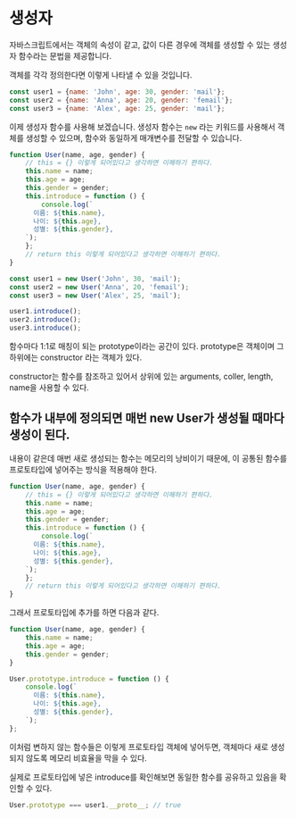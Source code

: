 # 생성자

자바스크립트에서는 객체의 속성이 같고, 값이 다른 경우에 객체를 생성할 수 있는 생성자 함수라는 문법을 제공합니다.

객체를 각각 정의한다면 이렇게 나타낼 수 있을 것입니다.

```js
const user1 = {name: 'John', age: 30, gender: 'mail'};
const user2 = {name: 'Anna', age: 20, gender: 'femail'};
const user3 = {name: 'Alex', age: 25, gender: 'mail'};
```

이제 생성자 함수를 사용해 보겠습니다. 생성자 함수는 `new` 라는 키워드를 사용해서 객체를 생성할 수 있으며, 함수와 동일하게 매개변수를 전달할 수 있습니다.

```js
function User(name, age, gender) {
	// this = {} 이렇게 되어있다고 생각하면 이해하기 편하다.
	this.name = name;
	this.age = age;
	this.gender = gender;
	this.introduce = function () {
		console.log(`
      이름: ${this.name},
      나이: ${this.age},
      성별: ${this.gender},
    `);
	};
	// return this 이렇게 되어있다고 생각하면 이해하기 편하다.
}

const user1 = new User('John', 30, 'mail');
const user2 = new User('Anna', 20, 'femail');
const user3 = new User('Alex', 25, 'mail');

user1.introduce();
user2.introduce();
user3.introduce();
```

함수마다 1:1로 매칭이 되는 prototype이라는 공간이 있다. prototype은 객체이며 그 하위에는 constructor 라는 객체가 있다.

constructor는 함수를 참조하고 있어서 상위에 있는 arguments, coller, length, name을 사용할 수 있다.

## 함수가 내부에 정의되면 매번 new User가 생성될 때마다 생성이 된다.

내용이 같은데 매번 새로 생성되는 함수는 메모리의 낭비이기 때문에, 이 공통된 함수를 프로토타입에 넣어주는 방식을 적용해야 한다.

```js
function User(name, age, gender) {
	// this = {} 이렇게 되어있다고 생각하면 이해하기 편하다.
	this.name = name;
	this.age = age;
	this.gender = gender;
	this.introduce = function () {
		console.log(`
      이름: ${this.name},
      나이: ${this.age},
      성별: ${this.gender},
    `);
	};
	// return this 이렇게 되어있다고 생각하면 이해하기 편하다.
}
```

그래서 프로토타입에 추가를 하면 다음과 같다.

```js
function User(name, age, gender) {
	this.name = name;
	this.age = age;
	this.gender = gender;
}

User.prototype.introduce = function () {
	console.log(`
      이름: ${this.name},
      나이: ${this.age},
      성별: ${this.gender},
    `);
};
```

이처럼 변하지 않는 함수들은 이렇게 프로토타입 객체에 넣어두면, 객체마다 새로 생성되지 않도록 메모리 비효율을 막을 수 있다.

실제로 프로토타입에 넣은 introduce를 확인해보면 동일한 함수를 공유하고 있음을 확인할 수 있다.

```js
User.prototype === user1.__proto__; // true
```
